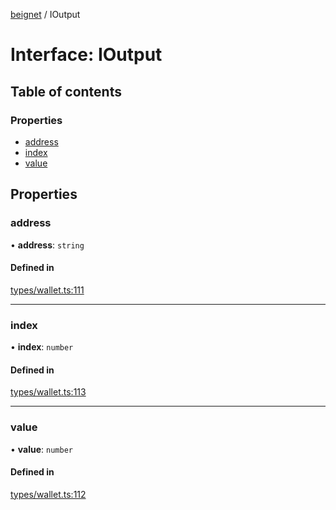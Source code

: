 [beignet](../README.md) / IOutput

# Interface: IOutput

## Table of contents

### Properties

- [address](IOutput.md#address)
- [index](IOutput.md#index)
- [value](IOutput.md#value)

## Properties

### address

• **address**: `string`

#### Defined in

[types/wallet.ts:111](https://github.com/synonymdev/beignet/blob/05d5011/src/types/wallet.ts#L111)

___

### index

• **index**: `number`

#### Defined in

[types/wallet.ts:113](https://github.com/synonymdev/beignet/blob/05d5011/src/types/wallet.ts#L113)

___

### value

• **value**: `number`

#### Defined in

[types/wallet.ts:112](https://github.com/synonymdev/beignet/blob/05d5011/src/types/wallet.ts#L112)
